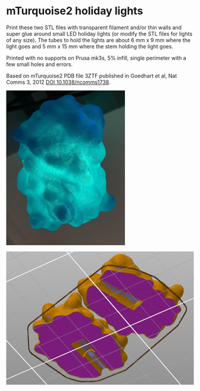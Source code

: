 # mTurquoise2 holiday lights

Print these two STL files with transparent filament and/or thin walls and super glue around small LED holiday lights (or modify the STL files for lights of any size). The tubes to hold the lights are about 6 mm x 9 mm where the light goes and 5 mm x 15 mm where the stem holding the light goes.

Printed with no supports on Prusa mk3s, 5% infill, single perimeter with a few small holes and errors.

Based on mTurquoise2 PDB file 3ZTF published in Goedhart et al, Nat Comms 3, 2012 [DOI 10.1038/ncomms1738](https://doi.org/10.1038/ncomms1738).

![Assembled light](finished_light.png)

![Prusa Slicer bottom view](print_bottom.png)